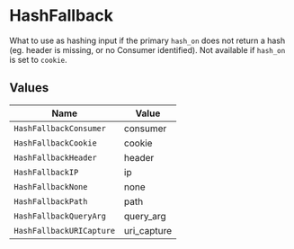 # HashFallback

What to use as hashing input if the primary `hash_on` does not return a hash (eg. header is missing, or no Consumer identified). Not available if `hash_on` is set to `cookie`.


## Values

| Name                     | Value                    |
| ------------------------ | ------------------------ |
| `HashFallbackConsumer`   | consumer                 |
| `HashFallbackCookie`     | cookie                   |
| `HashFallbackHeader`     | header                   |
| `HashFallbackIP`         | ip                       |
| `HashFallbackNone`       | none                     |
| `HashFallbackPath`       | path                     |
| `HashFallbackQueryArg`   | query_arg                |
| `HashFallbackURICapture` | uri_capture              |